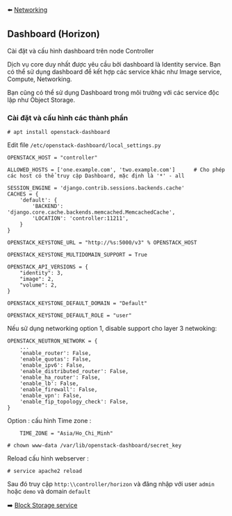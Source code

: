 :arrow_left: [Networking](https://github.com/locvx1234/Openstack/blob/master/Install_guide/Networking.md)

## Dashboard (Horizon)

Cài đặt và cấu hình dashboard trên node Controller 

Dịch vụ core duy nhất  được yêu cầu bởi dashboard là Identity service. Bạn có thể sử dụng dashboard để kết hợp các service khác như Image service, Compute, Networking. 

Bạn cũng có thể sử dụng Dashboard trong môi trường với các service độc lập như Object Storage.

### Cài đặt và cấu hình các thành phần 

```
# apt install openstack-dashboard
```

Edit file `/etc/openstack-dashboard/local_settings.py`

```
OPENSTACK_HOST = "controller"

ALLOWED_HOSTS = ['one.example.com', 'two.example.com']  	# Cho phép các host có thể truy cập Dashboard, mặc định là '*' - all 

SESSION_ENGINE = 'django.contrib.sessions.backends.cache'
CACHES = {
	'default': {
		'BACKEND': 'django.core.cache.backends.memcached.MemcachedCache',
		'LOCATION': 'controller:11211',
	}
}

OPENSTACK_KEYSTONE_URL = "http://%s:5000/v3" % OPENSTACK_HOST

OPENSTACK_KEYSTONE_MULTIDOMAIN_SUPPORT = True

OPENSTACK_API_VERSIONS = {
	"identity": 3,
	"image": 2,
	"volume": 2,
}

OPENSTACK_KEYSTONE_DEFAULT_DOMAIN = "Default"

OPENSTACK_KEYSTONE_DEFAULT_ROLE = "user"
```

Nếu sử dụng networking option 1, disable support cho layer 3 netwoking:

```
OPENSTACK_NEUTRON_NETWORK = {
	...
	'enable_router': False,
	'enable_quotas': False,
	'enable_ipv6': False,
	'enable_distributed_router': False,
	'enable_ha_router': False,
	'enable_lb': False,
	'enable_firewall': False,
	'enable_vpn': False,
	'enable_fip_topology_check': False,
}
```

Option : cấu hình Time zone : 

```
	TIME_ZONE = "Asia/Ho_Chi_Minh"
```

```
# chown www-data /var/lib/openstack-dashboard/secret_key
```

Reload cấu hình webserver :

```
# service apache2 reload
```

Sau đó truy cập `http:\\controller/horizon` và đăng nhập với user `admin` hoặc `demo` và domain `default` 


:arrow_right: [Block Storage service](https://github.com/locvx1234/Openstack/blob/master/Install_guide/BlockStorage.md)
